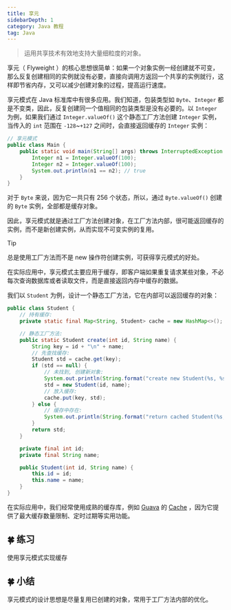 ```yaml
---
title: 享元
sidebarDepth: 1
category: Java 教程
tag: Java
---
```



> 运用共享技术有效地支持大量细粒度的对象。

享元（ Flyweight ）的核心思想很简单：如果一个对象实例一经创建就不可变，那么反复创建相同的实例就没有必要，直接向调用方返回一个共享的实例就行，这样即节省内存，又可以减少创建对象的过程，提高运行速度。

享元模式在 Java 标准库中有很多应用。我们知道，包装类型如 `Byte`、`Integer` 都是不变类，因此，反复创建同一个值相同的包装类型是没有必要的。以 `Integer` 为例，如果我们通过 `Integer.valueOf()` 这个静态工厂方法创建 `Integer` 实例，当传入的 `int` 范围在 `-128`~`+127` 之间时，会直接返回缓存的 `Integer` 实例：

```java
// 享元模式
public class Main {
    public static void main(String[] args) throws InterruptedException {
        Integer n1 = Integer.valueOf(100);
        Integer n2 = Integer.valueOf(100);
        System.out.println(n1 == n2); // true
    }
}
```


对于 `Byte` 来说，因为它一共只有 256 个状态，所以，通过 `Byte.valueOf()` 创建的 `Byte` 实例，全部都是缓存对象。

因此，享元模式就是通过工厂方法创建对象，在工厂方法内部，很可能返回缓存的实例，而不是新创建实例，从而实现不可变实例的复用。

> [!tip]
> 总是使用工厂方法而不是 new 操作符创建实例，可获得享元模式的好处。

在实际应用中，享元模式主要应用于缓存，即客户端如果重复请求某些对象，不必每次查询数据库或者读取文件，而是直接返回内存中缓存的数据。

我们以 `Student` 为例，设计一个静态工厂方法，它在内部可以返回缓存的对象：

```java
public class Student {
    // 持有缓存:
    private static final Map<String, Student> cache = new HashMap<>();

    // 静态工厂方法:
    public static Student create(int id, String name) {
        String key = id + "\n" + name;
        // 先查找缓存:
        Student std = cache.get(key);
        if (std == null) {
            // 未找到, 创建新对象:
            System.out.println(String.format("create new Student(%s, %s)", id, name));
            std = new Student(id, name);
            // 放入缓存:
            cache.put(key, std);
        } else {
            // 缓存中存在:
            System.out.println(String.format("return cached Student(%s, %s)", std.id, std.name));
        }
        return std;
    }

    private final int id;
    private final String name;

    public Student(int id, String name) {
        this.id = id;
        this.name = name;
    }
}
```

在实际应用中，我们经常使用成熟的缓存库，例如 [Guava](https://github.com/google/guava)  的 [Cache](https://github.com/google/guava/blob/master/guava/src/com/google/common/cache/Cache.java) ，因为它提供了最大缓存数量限制、定时过期等实用功能。

## 🍀 练习

使用享元模式实现缓存

## 🍀 小结

享元模式的设计思想是尽量复用已创建的对象，常用于工厂方法内部的优化。



